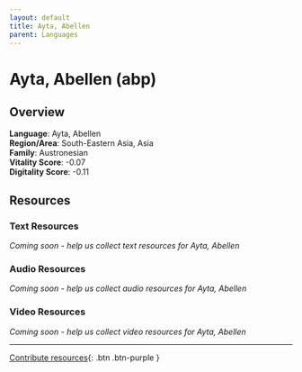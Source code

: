 ```yaml
---
layout: default
title: Ayta, Abellen
parent: Languages
---
```


# Ayta, Abellen (abp)

## Overview

**Language**: Ayta, Abellen  
**Region/Area**: South-Eastern Asia, Asia  
**Family**: Austronesian  
**Vitality Score**: -0.07  
**Digitality Score**: -0.11  

## Resources

### Text Resources
*Coming soon - help us collect text resources for Ayta, Abellen*

### Audio Resources
*Coming soon - help us collect audio resources for Ayta, Abellen*

### Video Resources
*Coming soon - help us collect video resources for Ayta, Abellen*

---

[Contribute resources](https://fairtrain.github.io/){: .btn .btn-purple }
